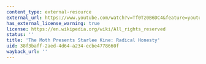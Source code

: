 ```yaml
---
content_type: external-resource
external_url: https://www.youtube.com/watch?v=Tf0Tz0B6DC4&feature=youtube_gdata_player
has_external_license_warning: true
license: https://en.wikipedia.org/wiki/All_rights_reserved
status: ''
title: 'The Moth Presents Starlee Kine: Radical Honesty'
uid: 38f3baff-2aed-4d64-a234-ecbe4778660f
wayback_url: ''
---
```

